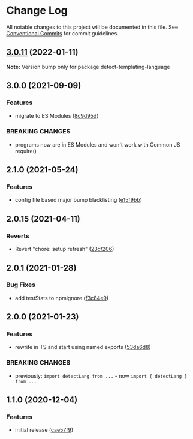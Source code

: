 # Change Log

All notable changes to this project will be documented in this file.
See [Conventional Commits](https://conventionalcommits.org) for commit guidelines.

## [3.0.11](https://github.com/codsen/codsen/compare/detect-templating-language@3.0.10...detect-templating-language@3.0.11) (2022-01-11)

**Note:** Version bump only for package detect-templating-language





## 3.0.0 (2021-09-09)

### Features

- migrate to ES Modules ([8c9d95d](https://github.com/codsen/codsen/commit/8c9d95d5dea0b769c2f070397141918a4893d575))

### BREAKING CHANGES

- programs now are in ES Modules and won't work with Common JS require()

## 2.1.0 (2021-05-24)

### Features

- config file based major bump blacklisting ([e15f9bb](https://github.com/codsen/codsen/commit/e15f9bba1c4fd5f847ac28b3f38fa6ee633f5dca))

## 2.0.15 (2021-04-11)

### Reverts

- Revert "chore: setup refresh" ([23cf206](https://github.com/codsen/codsen/commit/23cf206970a087ff0fa04e61f94d919f59ab3881))

## 2.0.1 (2021-01-28)

### Bug Fixes

- add testStats to npmignore ([f3c84e9](https://github.com/codsen/codsen/commit/f3c84e95afc5514214312f913692d85b2e12eb29))

## 2.0.0 (2021-01-23)

### Features

- rewrite in TS and start using named exports ([53da6d8](https://github.com/codsen/codsen/commit/53da6d8e298453e3b10289227be6dfbbbefe8bce))

### BREAKING CHANGES

- previously: `import detectLang from ...` - now `import { detectLang } from ...`

## 1.1.0 (2020-12-04)

### Features

- initial release ([cae57f9](https://git.sr.ht/~royston/codsen/commit/cae57f9bc879a144a28e9e94d13364e3634d7c9f))

